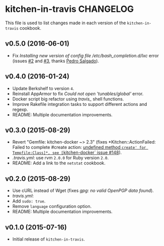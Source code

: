 kitchen-in-travis CHANGELOG
===========================

This file is used to list changes made in each version of the `kitchen-in-travis` cookbook.

## v0.5.0 (2016-06-01)

* Fix *Installing new version of config file /etc/bash_completion.d/lxc* error (issues [#2](https://github.com/zuazo/kitchen-in-travis/issues/2) and [#3](https://github.com/zuazo/kitchen-in-travis/pull/3), thanks [Pedro Salgado](https://github.com/steenzout)).

## v0.4.0 (2016-01-24)

* Update Berkshelf to version `4`.
* Reinstall AppArmor to fix *Could not open 'tunables/global'* error.
* Docker script big refactor using *travis_* shell functions.
* Improve Rakefile integration tasks to support different actions and regexp.
* README: Multiple documentation improvements.

## v0.3.0 (2015-08-29)

* Revert "Gemfile: kitchen-docker ~> 2.3" (fixes *Kitchen::ActionFailed: Failed to complete #create action: [undefined method `create' for Tempfile:Class]*, see [`kitchen-docker` issue #148](https://github.com/portertech/kitchen-docker/issues/148)).
* *.travis.yml*: use rvm `2.0.0` for Ruby version `2.0`.
* README: Add a link to the `netstat` cookbook.

## v0.2.0 (2015-08-29)

* Use cURL instead of Wget (fixes *gpg: no valid OpenPGP data found*).
* *travis.yml*:
 * Add `sudo: true`.
 * Remove `language` configuration option.
* README: Multiple documentation improvements.

## v0.1.0 (2015-07-16)

* Initial release of `kitchen-in-travis`.
